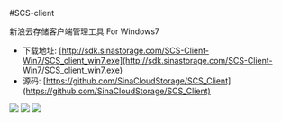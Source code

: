 #SCS-client


新浪云存储客户端管理工具 For Windows7


- 下载地址: [http://sdk.sinastorage.com/SCS-Client-Win7/SCS_client_win7.exe](http://sdk.sinastorage.com/SCS-Client-Win7/SCS_client_win7.exe)
- 源码: [https://github.com/SinaCloudStorage/SCS_Client](https://github.com/SinaCloudStorage/SCS_Client)
 
 
![](http://sinastorage.com/sdk/snapshot/snapshot_win7_1.png)
![](http://sinastorage.com/sdk/snapshot/snapshot_win7_2.png)
![](http://sinastorage.com/sdk/snapshot/snapshot_win7_3.png)